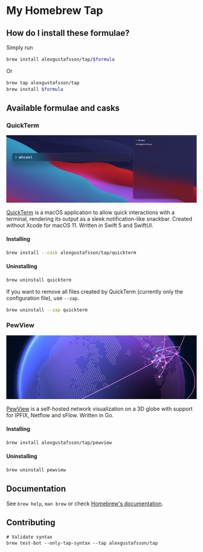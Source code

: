 # My Homebrew Tap

## How do I install these formulae?

Simply run

```sh
brew install alexgustafsson/tap/$formula
```

Or

```sh
brew tap alexgustafsson/tap
brew install $formula
```

## Available formulae and casks

### QuickTerm

![QuickTerm UI](https://github.com/AlexGustafsson/quickterm/blob/main/.github/screenshots/ui.png)

[QuickTerm](https://github.com/AlexGustafsson/quickterm) is a macOS application to allow quick interactions with a terminal, rendering its output as a sleek notification-like snackbar. Created without Xcode for macOS 11. Written in Swift 5 and SwiftUI.

#### Installing

```sh
brew install --cask alexgustafsson/tap/quickterm
```

#### Uninstalling

```sh
brew uninstall quickterm
```

If you want to remove all files created by QuickTerm (currently only the configuration file), use `--zap`.

```sh
brew uninstall --zap quickterm
```

### PewView

![PewView UI](https://github.com/AlexGustafsson/pewview/blob/master/.github/banner.png)

[PewView](https://github.com/AlexGustafsson/pewview) is a self-hosted network visualization on a 3D globe with support for IPFIX, Netflow and sFlow. Written in Go.

#### Installing

```sh
brew install alexgustafsson/tap/pewview
```

#### Uninstalling

```sh
brew uninstall pewview
```

## Documentation

See `brew help`, `man brew` or check [Homebrew's documentation](https://docs.brew.sh).

## Contributing

```
# Validate syntax
brew test-bot --only-tap-syntax --tap alexgustafsson/tap
```
